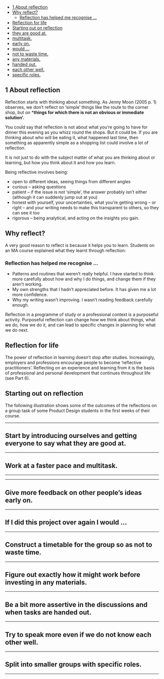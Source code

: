 - [1 About reflection](#1-about-reflection)
- [Why reflect?](#why-reflect)
  - [Reflection has helped me recognise ...](#reflection-has-helped-me-recognise-)
- [Reflection for life](#reflection-for-life)
- [Starting out on reflection](#starting-out-on-reflection)
- [they are good at.](#they-are-good-at)
- [multitask.](#multitask)
- [early on.](#early-on)
- [would ...](#would-)
- [not to waste time.](#not-to-waste-time)
- [any materials.](#any-materials)
- [handed out.](#handed-out)
- [each other well.](#each-other-well)
- [specific roles.](#specific-roles)

## 1 About reflection
Reflection starts with thinking about something. As Jenny Moon (2005 p. 1) observes, we don’t reflect on ‘simple’ things like the route to the corner shop, but on ***things for which there is not an obvious or immediate solution’.**


You could say that reflection is not about what you’re going to have for dinner this evening as you whizz round the shops. But it could be. If you are thinking about who will be eating it, what happened last time, then something as apparently simple as a shopping list could involve a lot of reflection.

It is not just to do with the subject matter of what you are thinking about or learning,
but how you think about it and how you learn.

Being reflective involves being:
- open to different ideas, seeing things from different angles
- curious – asking questions
- patient – if the issue is not ‘simple’, the answer probably isn’t either (although it
can suddenly jump out at you)
- honest with yourself, your uncertainties, what you’re getting wrong – or right – and
your writing needs to make this transparent to others, so they can see it too
- rigorous – being analytical, and acting on the insights you gain.


## Why reflect?

A very good reason to reflect is because it helps you to learn.
Students on an MA course explained what they learnt through reflection:


### Reflection has helped me recognise ...

- Patterns and routines that weren’t really helpful. I have started to think more
carefully about how and why I do things, and change them if they aren’t working.
- My own strengths that I hadn’t appreciated before. It has given me a lot more
confidence.
- Why my writing wasn’t improving. I wasn’t reading feedback carefully enough.

Reflection in a programme of study or a professional context is a purposeful activity.
Purposeful reflection can change how we think about things, what we do, how we do
it, and can lead to specific changes in planning for what we do next.

## Reflection for life
The power of reflection in learning doesn’t stop after studies. Increasingly, employers
and professions encourage people to become ‘reflective practitioners’. Reflecting
on an experience and learning from it is the basis of professional and personal
development that continues throughout life (see Part 6).

## Starting out on reflection
The following illustration shows some of the outcomes of the reflections on a group
task of some Product Design students in the first weeks of their course.


---
Start by introducing
ourselves and getting
everyone to say what
they are good at.
---
---
Work at
a faster
pace and
multitask.
---
---
---
Give more feedback
on other people’s ideas
early on.
---
---
If I did this
project over again I
would ...
---
---
Construct a timetable
for the group so as
not to waste time.
---
---
Figure out exactly
how it might work
before investing in
any materials.
---
---
Be a bit more assertive
in the discussions
and when tasks are
handed out.
---
---
Try to speak
more even if we
do not know
each other well.
---
---
Split into
smaller
groups with
specific roles.
---
---